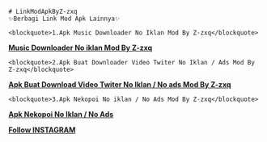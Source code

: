 ```
# LinkModApkByZ-zxq
✨Berbagi Link Mod Apk Lainnya✨
```

```
<blockquote>1.Apk Music Downloader No Iklan Mod By Z-zxq</blockquote>
```

<b><a href="https://apkadmin.com/9rhkj82794su/Music_Downloader_1.1.2_NoAds.apk.html">Music Downloader No iklan Mod By Z-zxq</a></b>

```
<blockquote>2.Apk Buat Downloader Video Twiter No Iklan / Ads Mod By Z-zxq</blockquote>
```

<b><a href="https://apkadmin.com/m2o6hubybtpn/TwDown_1.7.4-googleplay_apks_signed_NoIklan.apk.html">Apk Buat Download Video Twiter No Iklan / No ads Mod By Z-zxq</a></b>

```
<blockquote>3.Apk Nekopoi No iklan / No Ads Mod By Z-zxq</blockquote>
```

<b><a href="https://apkadmin.com/32vj4d2romlu/NekoPoi_2.0-b21040500.apk.html">Apk Nekopoi No Iklan / No Ads</a></b>



<b><a href="https://instagram.com/_zxagung">Follow INSTAGRAM</a></b>


